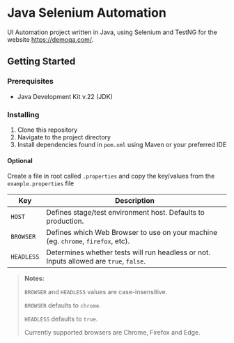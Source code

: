 # Java Selenium Automation

UI Automation project written in Java, using Selenium and TestNG for the website https://demoqa.com/.

## Getting Started

### Prerequisites

- Java Development Kit v.22 (JDK)

### Installing

1. Clone this repository
2. Navigate to the project directory
3. Install dependencies found in `pom.xml` using Maven or your preferred IDE

#### Optional

Create a file in root called `.properties` and copy the key/values from the `example.properties` file

| Key        | Description                                                                            |
|------------|----------------------------------------------------------------------------------------|
| `HOST`     | Defines stage/test environment host. Defaults to production.                           |
| `BROWSER`  | Defines which Web Browser to use on your machine (eg. `chrome`, `firefox`, etc).       |
| `HEADLESS` | Determines whether tests will run headless or not. Inputs allowed are `true`, `false`. |

> **Notes:**
>
>`BROWSER` and `HEADLESS` values are case-insensitive.
> 
>`BROWSER` defaults to `chrome`.
> 
> `HEADLESS` defaults to `true`.
> 
> Currently supported browsers are Chrome, Firefox and Edge.
